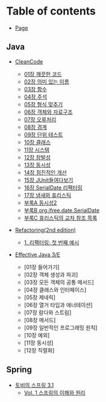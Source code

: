 # Table of contents

* [Page](README.md)

## Java

* [CleanCode](./java/cleancode/README.md)
  * [01장 깨끗한 코드](./java/cleancode/01%20-%20깨끗한%20코드.md)
  * [02장 의미 있는 이름](./java/cleancode/02%20-%20의미%20있는%20이름.md)
  * [03장 함수](./java/cleancode/03%20-%20함수.md)
  * [04장 주석](./java/cleancode/04%20-%20주석.md)
  * [05장 형식 맞추기](./java/cleancode/05%20-%20형식%20맞추기.md)
  * [06장 객체와 자료구조](./java/cleancode/06%20-%20객체와%20자료%20구조.md)
  * [07장 오류처리](./java/cleancode/07%20-%20오류처리.md)
  * [08장 경계](./java/cleancode/08%20-%20경계.md)
  * [09장 단위 테스트](./java/cleancode/09%20-%20단위테스트.md)
  * [10장 클래스](./java/cleancode/10%20-%20클래스.md)
  * [11장 시스템](./java/cleancode/11%20-%20시스템.md)
  * [12장 창발성](./java/cleancode/12%20-%20창발성.md)
  * [13장 동시성](./java/cleancode/13%20-%20동시성.md)
  * [14장 점진적인 개선](./java/cleancode/14%20-%20점진적인%20개선.md)
  * [15장 JUnit들여다보기](./java/cleancode/15%20-%20JUnit%20들여다보기.md)
  * [16장 SerialDate 리팩터링](./java/cleancode/16%20-%20SerialDate%20리팩터링.md)
  * [17장 냄새와 휴리스틱](./java/cleancode/17%20-%20냄새와%20휴리스틱.md)
  * [부록A 동시성2](./java/cleancode/부록A%20-%20동시성2.md)
  * [부록B org.jfree.date.SerialDate](./java/cleancode/부록B%20-%20org.jfree.date.SerialDate.md)
  * [부록C 휴리스틱의 교차 참조 목록](./java/cleancode/부록C%20-%20휴리스틱의%20교차%20참조%20목록.md)

* [Refactoring(2nd edition)](java/refactoring-2nd-edition/README.md)
  * [1. 리팩터링: 첫 번째 예시](java/refactoring-2nd-edition/1..md)
* [Effective Java 3/E](java/Effective%20Java/README.md)
  * [01장 들어가기]
  * [02장 객체 생성과 파괴]
  * [03장 모든 객체의 공통 메서드]
  * [04장 클래스와 인터페이스]
  * [05장 제네릭]
  * [06장 열거 타입과 애너테이션]
  * [07장 람다와 스트림]
  * [08장 메서드]
  * [09장 일반적인 프로그래밍 원칙]
  * [10장 예외]
  * [11장 동시성]
  * [12장 직렬화]
## Spring

* [토비의 스프링 3.1](spring/3.1/README.md)
  * [Vol. 1 스프링의 이해와 원리](spring/3.1/vol.-1.md)
